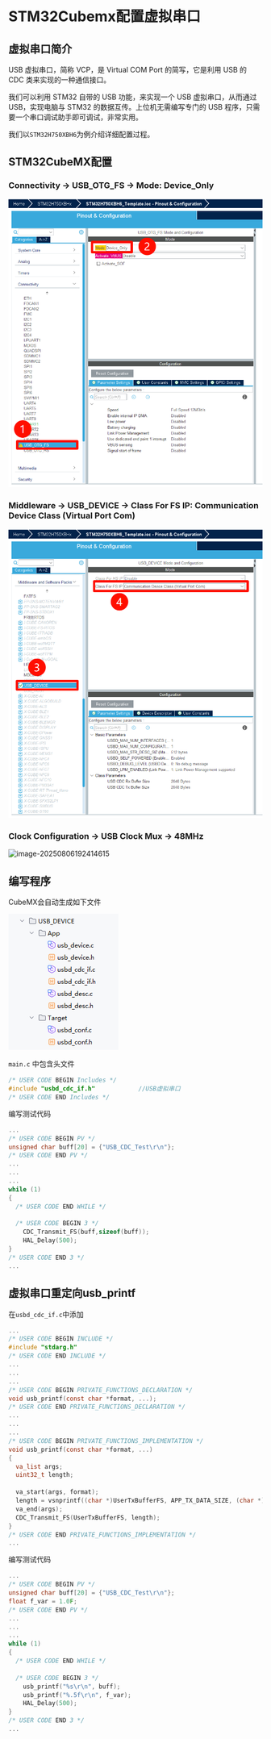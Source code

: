 # STM32Cubemx配置虚拟串口

## 虚拟串口简介

USB 虚拟串口，简称 VCP，是 Virtual COM Port 的简写，它是利用 USB 的 CDC 类来实现的一种通信接口。

我们可以利用 STM32 自带的 USB 功能，来实现一个 USB 虚拟串口，从而通过 USB，实现电脑与 STM32 的数据互传。上位机无需编写专门的 USB 程序，只需要一个串口调试助手即可调试，非常实用。

我们以`STM32H750XBH6`为例介绍详细配置过程。

## STM32CubeMX配置

### Connectivity -> USB_OTG_FS -> Mode: Device_Only

![image-20250806192004306](Pictures\image-20250806192004306.png)

### Middleware -> USB_DEVICE -> Class For FS IP: Communication Device Class (Virtual Port Com)

![image-20250806192243922](Pictures\image-20250806192243922.png)

### Clock Configuration -> USB Clock Mux -> 48MHz

![image-20250806192414615](D:\clion_stm32\STM32H750XBH6_Template\Docs\Pictures\image-20250806192414615.png)

## 编写程序

CubeMX会自动生成如下文件

![image-20250806192603174](Pictures\image-20250806192603174.png)

`main.c` 中包含头文件

```c
/* USER CODE BEGIN Includes */
#include "usbd_cdc_if.h" 			//USB虚拟串口
/* USER CODE END Includes */
```

编写测试代码

```c
...
/* USER CODE BEGIN PV */
unsigned char buff[20] = {"USB_CDC_Test\r\n"};
/* USER CODE END PV */
...
...
...
while (1)
{
  /* USER CODE END WHILE */

  /* USER CODE BEGIN 3 */
    CDC_Transmit_FS(buff,sizeof(buff));
    HAL_Delay(500);
}   
/* USER CODE END 3 */
...
```

## 虚拟串口重定向usb_printf

在`usbd_cdc_if.c`中添加

```c
...
/* USER CODE BEGIN INCLUDE */
#include "stdarg.h"
/* USER CODE END INCLUDE */
...
...
...
/* USER CODE BEGIN PRIVATE_FUNCTIONS_DECLARATION */
void usb_printf(const char *format, ...);
/* USER CODE END PRIVATE_FUNCTIONS_DECLARATION */
...
...
...
/* USER CODE BEGIN PRIVATE_FUNCTIONS_IMPLEMENTATION */
void usb_printf(const char *format, ...)
{
  va_list args;
  uint32_t length;

  va_start(args, format);
  length = vsnprintf((char *)UserTxBufferFS, APP_TX_DATA_SIZE, (char *)format, args);
  va_end(args);
  CDC_Transmit_FS(UserTxBufferFS, length);
}
/* USER CODE END PRIVATE_FUNCTIONS_IMPLEMENTATION */
...
```

编写测试代码

```c
...
/* USER CODE BEGIN PV */
unsigned char buff[20] = {"USB_CDC_Test\r\n"};
float f_var = 1.0F;
/* USER CODE END PV */
...
...
...
while (1)
{
  /* USER CODE END WHILE */

  /* USER CODE BEGIN 3 */
    usb_printf("%s\r\n", buff);
    usb_printf("%.5f\r\n", f_var);
    HAL_Delay(500);
}   
/* USER CODE END 3 */
...
```

